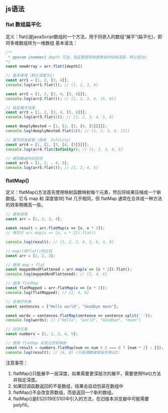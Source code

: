 ## js语法
### flat 数组扁平化
定义：flat()是javaScript数组的一个方法，用于将嵌入的数组“展平”(扁平化)，即将多维数组转为一维数组
基本语法：
```js
/**
 * @param {number} depth 可选，指定要提取嵌套数组的结构深度，默认值为1
*/
const newArray = arr.flat([depth])
```
```js
// 基本使用（默认深度为1）
const arr1 = [1, 2, [3, 4]];
console.log(arr1.flat()); // [1, 2, 3, 4]

const arr2 = [1, 2, [3, 4, [5, 6]]];
console.log(arr2.flat()); // [1, 2, 3, 4, [5, 6]]

// 指定展平深度
const arr3 = [1, 2, [3, 4, [5, 6]]];
console.log(arr3.flat(2)); // [1, 2, 3, 4, 5, 6]

const deeplyNested = [1, [2, [3, [4, [5]]]]];
console.log(deeplyNested.flat(3)); // [1, 2, 3, 4, [5]]

// 展平所有嵌套（使用  Infinity）
const arr4 = [1, [2, [3, [4, [5]]]]];
console.log(arr4.flat(Infinity)); // [1, 2, 3, 4, 5]

// 移除数组中的空项
const arr5 = [1, 2, , 4, 5];
console.log(arr5.flat()); // [1, 2, 4, 5]
```

### flatMap()
定义：flatMap()方法首先使用映射函数映射每个元素，然后将结果压缩成一个新数组。它与 map 和 深度值1的 flat 几乎相同，但 flatMap 通常在合并成一种方法的效率稍微高一些。
```js
// 基本使用
const arr = [1, 2, 3, 4];

const result = arr.flatMap(x => [x, x * 2]);
// 等同于 arr.map(x => [x, x * 2]).flat()

console.log(result); // [1, 2, 2, 4, 3, 6, 4, 8]

// map()和flat()的比较
const arr = [1, 2, 3];

// 使用 map + flat
const mappedAndFlattened = arr.map(x => [x * 2]).flat();
console.log(mappedAndFlattened); // [2, 4, 6]

// 使用 flatMap
const flatMapped = arr.flatMap(x => [x * 2]);
console.log(flatMapped); // [2, 4, 6]

// 处理字符串
const sentences = ["Hello world", "Goodbye moon"];

const words = sentences.flatMap(sentence => sentence.split(' '));
console.log(words); // ["Hello", "world", "Goodbye", "moon"]

// 过滤元素
const numbers = [1, 2, 3, 4, 5];

// 使用 flatMap 实现过滤和映射
const result = numbers.flatMap(num => num % 2 === 0 ? [num * 2] : []);
console.log(result); // [4, 8] (只有偶数被保留并乘以2)
```
注意事项：
1. flatMap()只能展平一层深度，如果需要更深层次的展平，需要使用flat()方法并指定深度。
2. 如果回调函数返回的不是数组，结果会自动包装在数组中
3. flatMap()不会改变原数组，而是返回一个新的数组。
4. flatMap()是ES2019(ES10)中引入的方法，在旧版本浏览器中可能需要 polyfill。